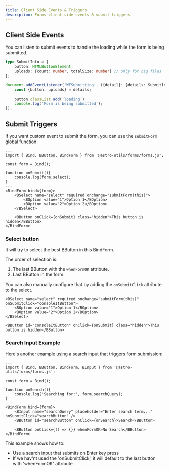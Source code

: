 ```yaml
---
title: Client Side Events & Triggers
description: Forms client side events & submit triggers
---
```


## Client Side Events

You can listen to submit events to handle the loading while the form is being submitted.

```ts
type SubmitInfo = {
    button: HTMLButtonElement, 
    uploads: {count: number, totalSize: number} // only for big files
};

document.addEventListener('WFSubmitting', ({detail}: {details: SubmitInfo}) => {
    const {button, uploads} = details;

    button.classList.add('loading');
    console.log('Form is being submitted');
});
```

## Submit Triggers

If you want custom event to submit the form, you can use the `submitForm` global function.

```astro
---
import { Bind, BButton, BindForm } from '@astro-utils/forms/forms.js';

const form = Bind();

function onSubmit(){
    console.log(form.select);
}
---
<BindForm bind={form}>
    <BSelect name="select" required onchange="submitForm(this)">
        <BOption value="1">Option 1</BOption>
        <BOption value="2">Option 2</BOption>
    </BSelect>

    <BButton onClick={onSubmit} class="hidden">This button is hidden</BButton>
</BindForm>
```


### Select button 
It will try to select the best BButton in this BindForm.

The order of selection is:
1. The last BButton with the `whenFormOK` attribute.
2. Last BButton in the form.

You can also manually configure that by adding the `onSubmitClick` attribute to the select.

```astro
<BSelect name="select" required onchange="submitForm(this)" onSubmitClick="consoleItButton">
    <BOption value="1">Option 1</BOption>
    <BOption value="2">Option 2</BOption>
</BSelect>

<BButton id="consoleItButton" onClick={onSubmit} class="hidden">This button is hidden</BButton>
```


### Search Input Example

Here's another example using a search input that triggers form submission:

```astro
---
import { Bind, BButton, BindForm, BInput } from '@astro-utils/forms/forms.js';

const form = Bind();

function onSearch(){
    console.log('Searching for:', form.searchQuery);
}
---
<BindForm bind={form}>
    <BInput name="searchQuery" placeholder="Enter search term..." onSubmitClick="searchButton" />
    <BButton id="searchButton" onClick={onSearch}>Search</BButton>

    <BButton onClick={() => {}} whenFormOK>No Search</BButton>
</BindForm>
```

This example shows how to:
- Use a search input that submits on Enter key press
- If we hav'nt used the 'onSubmitClick', it will default to the last button with 'whenFormOK' attribute